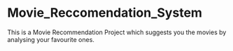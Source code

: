 # Movie_Reccomendation_System

This is a Movie Recommendation Project which suggests you the movies by analysing your favourite ones. 
